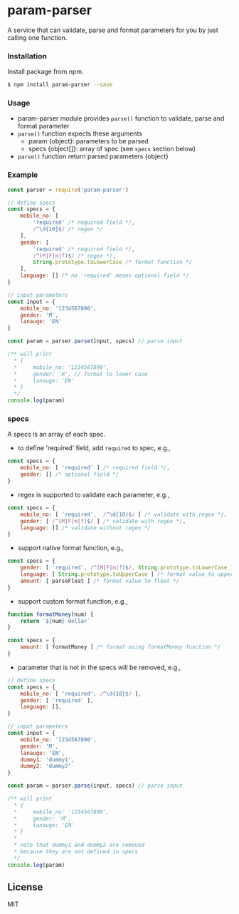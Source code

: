 # param-parser

A service that can validate, parse and format parameters for you by just calling one function.

### Installation

Install package from npm.

```sh
$ npm install param-parser --save
```

### Usage

* param-parser module provides `parse()` function to validate, parse and format parameter
* `parse()` function expects these arguments
  * param {object}: parameters to be parsed
  * specs {object[]}: array of spec (see `specs` section below)
* `parse()` function return parsed parameters {object}

### Example

```javascript
const parser = require('param-parser')

// define specs
const specs = {
    mobile_no: [
        'required' /* required field */,
        /^\d{10}$/ /* regex */
    ],
    gender: [
        'required' /* required field */, 
        /^(M|F|m|f)$/ /* regex */, 
        String.prototype.toLowerCase /* format function */
    ],
    language: [] /* no 'required' means optional field */
}

// input parameters
const input = {
    mobile_no: '1234567890',
    gender: 'M',
    lanauge: 'EN'
}

const param = parser.parse(input, specs) // parse input

/** will print
  * {
  *     mobile_no: '1234567890',
  *     gender: 'm', // format to lower case
  *     lanauge: 'EN'
  * }
  */
console.log(param)
```

### specs

A specs is an array of each spec.

* to define 'required' field, add `required` to spec, e.g., 
```javascript
const specs = {
    mobile_no: [ 'required' ] /* required field */,
    gender: [] /* optional field */
}
```

* regex is supported to validate each parameter, e.g., 
```javascript
const specs = {
    mobile_no: [ 'required',  /^\d{10}$/ ] /* validate with regex */,
    gender: [ /^(M|F|m|f)$/ ] /* validate with regex */,
    language: [] /* validate without regex */
}
```

* support native format function, e.g., 

```javascript
const specs = {
    gender: [ 'required', /^(M|F|m|f)$/, String.prototype.toLowerCase ] /* format value to lower case */,
    language: [ String.prototype.toUpperCase ] /* format value to upper case */,
    amount: [ parseFloat ] /* format value to float */
}
```

* support custom format function, e.g., 

```javascript
function formatMoney(num) {
    return `${num} dollar`
}

const specs = {
    amount: [ formatMoney ] /* format using formatMoney function */
}
```

* parameter that is not in the specs will be removed, e.g., 

```javascript
// define specs
const specs = {
    mobile_no: [ 'required', /^\d{10}$/ ],
    gender: [ 'required' ],
    language: [],
}

// input parameters
const input = {
    mobile_no: '1234567890',
    gender: 'M',
    lanauge: 'EN',
    dummy1: 'dummy1',
    dummy2: 'dummy2'
}

const param = parser.parse(input, specs) // parse input

/** will print
  * {
  *     mobile_no: '1234567890',
  *     gender: 'M',
  *     lanauge: 'EN'
  * }
  * 
  * note that dummy1 and dummy2 are removed
  * because they are not defined in specs
  */
console.log(param)
```

License
----

MIT